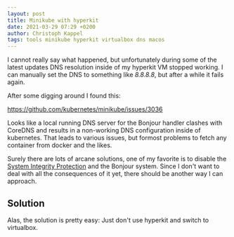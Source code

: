 ```yaml
---
layout: post
title: Minikube with hyperkit
date: 2021-03-29 07:29 +0200
author: Christoph Kappel
tags: tools minikube hyperkit virtualbox dns macos
---
```

I cannot really say what happened, but unfortunately during some of the latest updates
DNS resolution inside of my hyperkit VM stopped working. I can manually set the DNS
to something like *8.8.8.8*, but after a while it fails again.

After some digging around I found this:

<https://github.com/kubernetes/minikube/issues/3036>

Looks like a local running DNS server for the Bonjour handler clashes with CoreDNS and
results in a non-working DNS configuration inside of kubernetes. That leads to various issues,
but formost problems to fetch any container from docker and the likes.

Surely there are lots of arcane solutions, one of my favorite is to disable the
[System Integrity Protection][1] and the Bonjour system. Since I don't want
to deal with all the consequences of it yet, there should be another way I can approach.

## Solution

Alas, the solution is pretty easy: Just don't use hyperkit and switch to virtualbox.

[1]: https://developer.apple.com/documentation/security/disabling_and_enabling_system_integrity_protection
[2]: https://github.com/kubernetes/minikube/issues/3036
